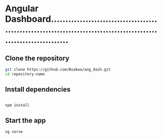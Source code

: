 # Angular Dashboard................................................................................................................

## Clone the repository

```bash
git clone https://github.com/Bsakwa/ang_dash.git
cd repository-name
```

## Install dependencies

```bash

npm install
```

## Start the app

```bash 
ng serve
```
